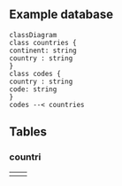## Example database
```mermaid
classDiagram
class countries {
continent: string
country : string
}
class codes {
country : string
code: string
}
codes --< countries
```
## Tables
### countri
|  |  |
|--|--|
|  |  |

<!--stackedit_data:
eyJoaXN0b3J5IjpbLTEyMzA3ODk3NzYsLTMzMjQ1NTM2M119
-->